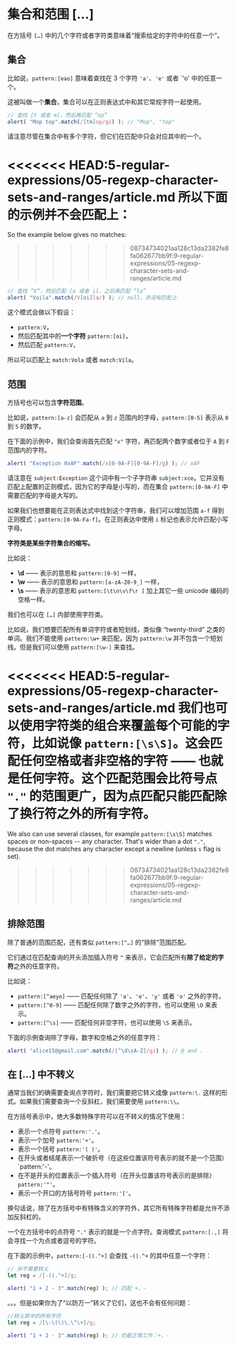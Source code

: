 # 集合和范围 [...]

在方括号 `[…]` 中的几个字符或者字符类意味着“搜索给定的字符中的任意一个”。

## 集合

比如说，`pattern:[eao]` 意味着查找在 3 个字符 `'a'`、`'e'` 或者 `'o' 中的任意一个。

这被叫做一个**集合**。集合可以在正则表达式中和其它常规字符一起使用。

```js run
// 查找 [t 或者 m]，然后再匹配 “op”
alert( "Mop top".match(/[tm]op/gi) ); // "Mop", "top"
```

请注意尽管在集合中有多个字符，但它们在匹配中只会对应其中的一个。

<<<<<<< HEAD:5-regular-expressions/05-regexp-character-sets-and-ranges/article.md
所以下面的示例并不会匹配上：
=======
So the example below gives no matches:
>>>>>>> 08734734021aa128c13da2382fe8fa062677bb9f:9-regular-expressions/05-regexp-character-sets-and-ranges/article.md

```js run
// 查找 “V”，然后匹配 [o 或者 i]，之后再匹配 “la”
alert( "Voila".match(/V[oi]la/) ); // null，并没有匹配上
```

这个模式会做以下假设：

- `pattern:V`，
- 然后匹配其中的**一个字符** `pattern:[oi]`，
- 然后匹配 `pattern:V`，

所以可以匹配上 `match:Vola` 或者 `match:Vila`。

## 范围

方括号也可以包含**字符范围**。

比如说，`pattern:[a-z]` 会匹配从 `a` 到 `z` 范围内的字母，`pattern:[0-5]` 表示从 `0` 到 `5` 的数字。

在下面的示例中，我们会查询首先匹配 `"x"` 字符，再匹配两个数字或者位于 `A` 到 `F` 范围内的字符。

```js run
alert( "Exception 0xAF".match(/x[0-9A-F][0-9A-F]/g) ); // xAF
```

请注意在 `subject:Exception` 这个词中有一个子字符串 `subject:xce`。它并没有匹配上配置的正则模式，因为它的字母是小写的，而在集合 `pattern:[0-9A-F]` 中需要匹配的字母是大写的。

如果我们也想要能在正则表达式中找到这个字符串，我们可以增加范围 `a-f` 得到正则模式：`pattern:[0-9A-Fa-f]`。在正则表达中使用 `i` 标记也表示允许匹配小写字母。

**字符类是某些字符集合的缩写。**

比如说：

- **\d** —— 表示的意思和 `pattern:[0-9]` 一样，
- **\w** —— 表示的意思和 `pattern:[a-zA-Z0-9_]` 一样，
- **\s** —— 表示的意思和 `pattern:[\t\n\v\f\r ]` 加上其它一些 unicode 编码的空格一样。

我们也可以在 `[…]` 内部使用字符类。

比如说，我们想要匹配所有单词字符或者短划线，类似像 “twenty-third” 之类的单词。我们不能使用 `pattern:\w+` 来匹配，因为 `pattern:\w` 并不包含一个短划线。但是我们可以使用 `pattern:[\w-]` 来查找。

<<<<<<< HEAD:5-regular-expressions/05-regexp-character-sets-and-ranges/article.md
我们也可以使用字符类的组合来覆盖每个可能的字符，比如说像 `pattern:[\s\S]`。这会匹配任何空格或者非空格的字符 —— 也就是任何字符。这个匹配范围会比符号点 `"."` 的范围更广，因为点匹配只能匹配除了换行符之外的所有字符。
=======
We also can use several classes, for example `pattern:[\s\S]` matches spaces or non-spaces -- any character. That's wider than a dot `"."`, because the dot matches any character except a newline (unless `s` flag is set).
>>>>>>> 08734734021aa128c13da2382fe8fa062677bb9f:9-regular-expressions/05-regexp-character-sets-and-ranges/article.md

## 排除范围

除了普通的范围匹配，还有类似 `pattern:[^…]` 的“排除”范围匹配。

它们通过在匹配查询的开头添加插入符号 `^` 来表示，它会匹配所有**除了给定的字符**之外的任意字符。

比如说：

- `pattern:[^aeyo]` —— 匹配任何除了 `'a'`、`'e'`、`'y'` 或者 `'o'` 之外的字符。
- `pattern:[^0-9]` —— 匹配任何除了数字之外的字符，也可以使用 `\D` 来表示。
- `pattern:[^\s]` —— 匹配任何非空字符，也可以使用 `\S` 来表示。

下面的示例查询除了字母，数字和空格之外的任意字符：

```js run
alert( "alice15@gmail.com".match(/[^\d\sA-Z]/gi) ); // @ and .
```

## 在 […] 中不转义

通常当我们的确需要查询点字符时，我们需要把它转义成像 `pattern:\.` 这样的形式。如果我们需要查询一个反斜杠，我们需要使用 `pattern:\\`。

在方括号表示中，绝大多数特殊字符可以在不转义的情况下使用：

- 表示一个点符号 `pattern:'.'`。
- 表示一个加号 `pattern:'+'`。
- 表示一个括号 `pattern:'( )'`。
- 在开头或者结尾表示一个破折号（在这些位置该符号表示的就不是一个范围） `pattern:'-'。
- 在不是开头的位置表示一个插入符号（在开头位置该符号表示的是排除）`pattern:'^'`。
- 表示一个开口的方括号符号 `pattern:'['`。

换句话说，除了在方括号中有特殊含义的字符外，其它所有特殊字符都是允许不添加反斜杠的。

一个在方括号中的点符号 `"."` 表示的就是一个点字符。查询模式 `pattern:[.,]` 将会寻找一个为点或者逗号的字符。

在下面的示例中，`pattern:[-().^+]` 会查找 `-().^+` 的其中任意一个字符：

```js run
// 并不需要转义
let reg = /[-().^+]/g;

alert( "1 + 2 - 3".match(reg) ); // 匹配 +，-
```

。。。但是如果你为了“以防万一”转义了它们，这也不会有任何问题：

```js run
//转义其中的所有字符
let reg = /[\-\(\)\.\^\+]/g;

alert( "1 + 2 - 3".match(reg) ); // 仍能正常工作：+，-
```
